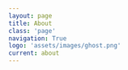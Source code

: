 ```yaml
---
layout: page
title: About
class: 'page'
navigation: True
logo: 'assets/images/ghost.png'
current: about
---
```

